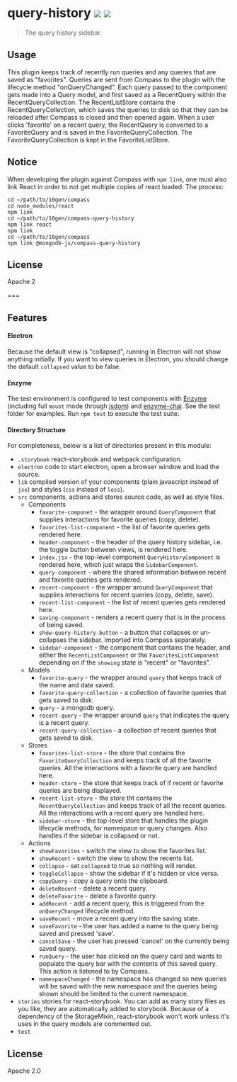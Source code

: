 # query-history [![][travis_img]][travis_url] [![][npm_img]][npm_url]

> The query history sidebar.

## Usage

This plugin keeps track of recently run queries and any queries that are saved as
"favorites". Queries are sent from Compass to the plugin with the lifecycle
method "onQueryChanged". Each query passed to the component gets made into a
Query model, and first saved as a RecentQuery within the RecentQueryCollection.
The RecentListStore contains the RecentQueryCollection, which saves the queries
 to disk so that they can be reloaded after Compass is closed and then opened
 again. When a user clicks 'favorite' on a recent query, the RecentQuery is
 converted to a FavoriteQuery and is saved in the FavoriteQueryCollection.
 The FavoriteQueryCollection is kept in the FavoriteListStore.

## Notice

When developing the plugin against Compass with `npm link`, one must also link React in order
to not get multiple copies of react loaded. The process:

```shell
cd ~/path/to/10gen/compass
cd node_modules/react
npm link
cd ~/path/to/10gen/compass-query-history
npm link react
npm link
cd ~/path/to/10gen/compass
npm link @mongodb-js/compass-query-history
```

## License

Apache 2

===

## Features

#### Electron

Because the default view is "collapsed", running in Electron will not show anything
initially. If you want to view queries in Electron, you should change the default
`collapsed` value to be false.

#### Enzyme

The test environment is configured to test components with [Enzyme][enzyme] (including full `mount` mode through [jsdom][jsdom]) and [enzyme-chai][enzyme-chai]. See the test folder for examples. Run `npm test` to execute the test suite.

#### Directory Structure

For completeness, below is a list of directories present in this module:

- `.storybook` react-storybook and webpack configuration.
- `electron` code to start electron, open a browser window and load the source.
- `lib` compiled version of your components (plain javascript instead of `jsx`) and styles (`css` instead of `less`).
- `src` components, actions and stores source code, as well as style files.
  - Components
    - `favorite-componet` - the wrapper around `QueryComponent` that supplies interactions for favorite queries (copy, delete).
    - `favorites-list-component` - the list of favorite queries gets rendered here.
    - `header-component` - the header of the query history sidebar, i.e. the toggle button between views, is rendered here.
    - `index.jsx` - the top-level component `QueryHistoryComponent` is rendered here, which just wraps the `SidebarComponent`.
    - `query-component` - where the shared information between recent and favorite queries gets rendered.
    - `recent-component` - the wrapper around `QueryComponent` that supplies interactions for recent queries (copy, delete, save).
    - `recent-list-component` - the list of recent queries gets rendered here.
    - `saving-component` - renders a recent query that is in the process of being saved.
    - `show-query-history-button` - a button that collapses or un-collapses the sidebar. Imported into Compass separately.
    - `sidebar-component` - the component that contains the header, and either the `RecentListComponent` or the `FavoritesListComponent` depending on if the `showing` state is "recent" or "favorites".`
  - Models
    - `favorite-query` - the wrapper around `query` that keeps track of the name and date saved.
    - `favorite-query-collection` - a collection of favorite queries that gets saved to disk.
    - `query` - a mongodb query.
    - `recent-query` - the wrapper around `query` that indicates the query is a recent query.
    - `recent-query-collection` - a collection of recent queries that gets saved to disk.
  - Stores
    - `favorites-list-store` - the store that contains the `FavoriteQueryCollection` and keeps track of all the favorite queries. All the interactions with a favorite query are handled here.
    - `header-store` - the store that keeps track of if recent or favorite queries are being displayed.
    - `recent-list-store` - the store tht contains the `RecentQueryCollection` and keeps track of all the recent queries. All the interactions with a recent query are handled here.
    - `sidebar-store` - the top-level store that handles the plugin lifecycle methods, for namespace or query changes. Also handles if the sidebar is collapsed or not.
  - Actions
    - `showFavorites` - switch the view to show the favorites list.
    - `showRecent` - switch the view to show the recents list.
    - `collapse` - set `collapsed` to true so nothing will render.
    - `toggleCollapse` - show the sidebar if it's hidden or vice versa.
    - `copyQuery` - copy a query onto the clipboard.
    - `deleteRecent` - delete a recent query.
    - `deleteFavorite` - delete a favorite query.
    - `addRecent` - add a recent query, this is triggered from the `onQueryChanged` lifecycle method.
    - `saveRecent` - move a recent query into the saving state.
    - `saveFavorite` - the user has added a name to the query being saved and pressed 'save'.
    - `cancelSave` - the user has pressed 'cancel' on the currently being saved query.
    - `runQuery` - the user has clicked on the query card and wants to populate the query bar with the contents of this saved query. This action is listened to by Compass.
    - `namespaceChanged` - the namespace has changed so new queries will be saved with the new namespace and the queries being shown should be limited to the current namespace.
- `stories` stories for react-storybook. You can add as many story files as you like, they are automatically added to storybook. Because of a dependency of the StorageMixin, react-storybook won't work unless it's uses in the query models are commented out.
- `test`


## License

Apache 2.0

[travis_img]: https://travis-ci.com/10gen/compass-query-history.svg?token=ezEB2TnpPiu7XLo6ByZp&branch=master
[travis_url]: https://travis-ci.com/10gen/compass-query-history
[npm_img]: https://img.shields.io/npm/v/@mongodb-js/compass-query-history.svg?style=flat-square
[npm_url]: https://www.npmjs.org/package/@mongodb-js/compass-query-history
[react-storybook]: https://github.com/kadirahq/react-storybook
[enzyme]: http://airbnb.io/enzyme/
[enzyme-chai]: https://github.com/producthunt/chai-enzyme
[jsdom]: https://github.com/tmpvar/jsdom
